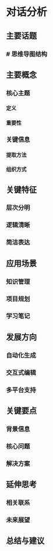 # 对话分析
## 主要话题
### # 思维导图结构
## 主要概念
### 核心主题
#### 定义
#### 重要性
### 关键信息
#### 提取方法
#### 组织方式
## 关键特征
### 层次分明
### 逻辑清晰
### 简洁表达
## 应用场景
### 知识管理
### 项目规划
### 学习笔记
## 发展方向
### 自动化生成
### 交互式编辑
### 多平台支持
## 关键要点
### 背景信息
### 核心问题
### 解决方案
## 延伸思考
### 相关联系
### 未来展望
## 总结与建议